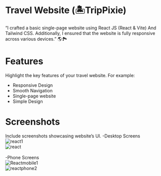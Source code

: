 # Travel Website (🏝️TripPixie)

“I crafted a  basic single-page website using React JS (React & Vite) And Tailwind CSS. Additionally, I ensured that the website is fully responsive across various devices.” 🌎🏞️

# Features

 Highlight the key features of your travel website. For example:<br>

- Responsive Design
- Smooth Navigation
- Single-page website
- Simple Design

# Screenshots
Include screenshots  showcasing  website’s UI. 
-Desktop Screens
<br>
![react1](https://github.com/Rahul02M/-Travel-website/assets/133855195/c5c3a9d9-c964-44ae-b77a-192ed6d5e5d9)
<br>
![react](https://github.com/Rahul02M/-Travel-website/assets/133855195/337475cb-5350-408d-ba18-e240324cc5ba)
<br>
<br>
-Phone Screens
<br>
![Reactmobile1](https://github.com/Rahul02M/-Travel-website/assets/133855195/68b482cb-e7f6-4af3-acfa-0e9b5cb68168)
<br>
![reactphone2](https://github.com/Rahul02M/-Travel-website/assets/133855195/36c1f67d-811c-42e0-a5c8-a01deba2e647)





